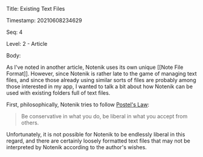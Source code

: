 Title:  Existing Text Files

Timestamp: 20210608234629

Seq:    4

Level:  2 - Article

Body: 

As I've noted in another article, Notenik uses its own unique [[Note File Format]]. However, since Notenik is rather late to the game of managing text files, and since those already using similar sorts of files are probably among those interested in my app, I wanted to talk a bit about how Notenik can be used with existing folders full of text files. 

First, philosophically, Notenik tries to follow [Postel's Law](https://en.wikipedia.org/wiki/Robustness_principle):

> Be conservative in what you do, be liberal in what you accept from others. 

Unfortunately, it is not possible for Notenik to be endlessly liberal in this regard, and there are certainly loosely formatted text files that may not be interpreted by Notenik according to the author's wishes. 

